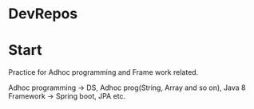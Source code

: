 # DevRepos
# Start

Practice for Adhoc programming and Frame work related.

Adhoc programming -> DS, Adhoc prog(String, Array and so on), Java 8
Framework -> Spring boot, JPA etc.